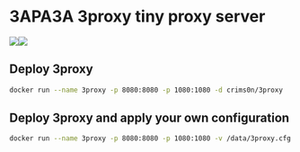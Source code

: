 # 3APA3A 3proxy tiny proxy server
[![](https://images.microbadger.com/badges/image/crims0n/3proxy.svg)](https://microbadger.com/images/crims0n/3proxy "Get your own image badge on microbadger.com")[![](https://images.microbadger.com/badges/version/crims0n/3proxy.svg)](https://microbadger.com/images/crims0n/3proxy "Get your own version badge on microbadger.com")
## Deploy 3proxy
```sh
docker run --name 3proxy -p 8080:8080 -p 1080:1080 -d crims0n/3proxy
```
## Deploy 3proxy and apply your own configuration
```sh
docker run --name 3proxy -p 8080:8080 -p 1080:1080 -v /data/3proxy.cfg:/etc/3proxy.cfg -d crims0n/3proxy
```
